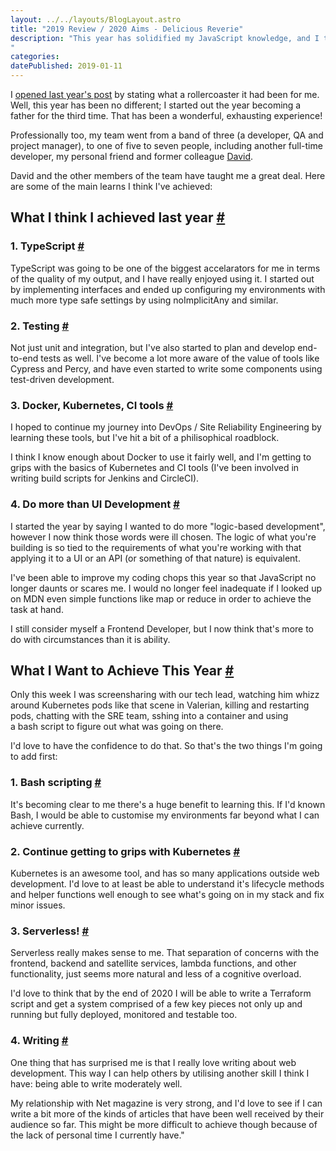 ```yaml
---
layout: ../../layouts/BlogLayout.astro
title: "2019 Review / 2020 Aims - Delicious Reverie"
description: "This year has solidified my JavaScript knowledge, and I think I have also developed more of the holistic skills around the framework of tools and teams that surround me. But there's still a lot more I need to work on...
"
categories:
datePublished: 2019-01-11
---
```

I [opened last year's post](https://deliciousreverie.co.uk/post/2018-review-2019-aims/) by stating what a rollercoaster it had been for me. Well, this year has been no different; I started out the year becoming a father for the third time. That has been a wonderful, exhausting experience!

Professionally too, my team went from a band of three (a developer, QA and project manager), to one of five to seven people, including another full-time developer, my personal friend and former colleague [David](https://way2adv.com/).

David and the other members of the team have taught me a great deal. Here are some of the main learns I think I've achieved:

## What I think I achieved last year [#](https://deliciousreverie.co.uk/posts/2019-review-2020-aims/#what-i-think-i-achieved-last-year)

### 1\. TypeScript [#](https://deliciousreverie.co.uk/posts/2019-review-2020-aims/#1.-typescript)

TypeScript was going to be one of the biggest accelarators for me in terms of the quality of my output, and I have really enjoyed using it. I started out by implementing interfaces and ended up configuring my environments with much more type safe settings by using noImplicitAny and similar.

### 2\. Testing [#](https://deliciousreverie.co.uk/posts/2019-review-2020-aims/#2.-testing)

Not just unit and integration, but I've also started to plan and develop end-to-end tests as well. I've become a lot more aware of the value of tools like Cypress and Percy, and have even started to write some components using test-driven development.

### 3\. Docker, Kubernetes, CI tools [#](https://deliciousreverie.co.uk/posts/2019-review-2020-aims/#3.-docker-kubernetes-ci-tools)

I hoped to continue my journey into DevOps / Site Reliability Engineering by learning these tools, but I've hit a bit of a philisophical roadblock.

I think I know enough about Docker to use it fairly well, and I'm getting to grips with the basics of Kubernetes and CI tools (I've been involved in writing build scripts for Jenkins and CircleCI).

### 4\. Do more than UI Development [#](https://deliciousreverie.co.uk/posts/2019-review-2020-aims/#4.-do-more-than-ui-development)

I started the year by saying I wanted to do more "logic-based development", however I now think those words were ill chosen. The logic of what you're building is so tied to the requirements of what you're working with that applying it to a UI or an API (or something of that nature) is equivalent.

I've been able to improve my coding chops this year so that JavaScript no longer daunts or scares me. I would no longer feel inadequate if I looked up on MDN even simple functions like map or reduce in order to achieve the task at hand.

I still consider myself a Frontend Developer, but I now think that's more to do with circumstances than it is ability.

## What I Want to Achieve This Year [#](https://deliciousreverie.co.uk/posts/2019-review-2020-aims/#what-i-want-to-achieve-this-year)

Only this week I was screensharing with our tech lead, watching him whizz around Kubernetes pods like that scene in Valerian, killing and restarting pods, chatting with the SRE team, sshing into a container and using a bash script to figure out what was going on there.

I'd love to have the confidence to do that. So that's the two things I'm going to add first:

### 1\. Bash scripting [#](https://deliciousreverie.co.uk/posts/2019-review-2020-aims/#1.-bash-scripting)

It's becoming clear to me there's a huge benefit to learning this. If I'd known Bash, I would be able to customise my environments far beyond what I can achieve currently.

### 2\. Continue getting to grips with Kubernetes [#](https://deliciousreverie.co.uk/posts/2019-review-2020-aims/#2.-continue-getting-to-grips-with-kubernetes)

Kubernetes is an awesome tool, and has so many applications outside web development. I'd love to at least be able to understand it's lifecycle methods and helper functions well enough to see what's going on in my stack and fix minor issues.

### 3\. Serverless! [#](https://deliciousreverie.co.uk/posts/2019-review-2020-aims/#3.-serverless!)

Serverless really makes sense to me. That separation of concerns with the frontend, backend and satellite services, lambda functions, and other functionality, just seems more natural and less of a cognitive overload.

I'd love to think that by the end of 2020 I will be able to write a Terraform script and get a system comprised of a few key pieces not only up and running but fully deployed, monitored and testable too.

### 4\. Writing [#](https://deliciousreverie.co.uk/posts/2019-review-2020-aims/#4.-writing)

One thing that has surprised me is that I really love writing about web development. This way I can help others by utilising another skill I think I have: being able to write moderately well.

My relationship with Net magazine is very strong, and I'd love to see if I can write a bit more of the kinds of articles that have been well received by their audience so far. This might be more difficult to achieve though because of the lack of personal time I currently have."